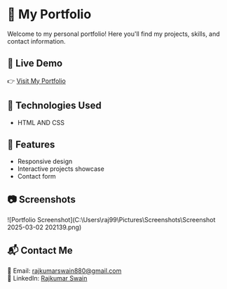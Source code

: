 # 🌟 My Portfolio

Welcome to my personal portfolio! Here you'll find my projects, skills, and contact information.

## 🔗 Live Demo
👉 [Visit My Portfolio](http://127.0.0.1:5500/portfolio.html)

## 🚀 Technologies Used
- HTML AND CSS

## 📌 Features
- Responsive design
- Interactive projects showcase
- Contact form

## 📷 Screenshots
![Portfolio Screenshot](C:\Users\raj99\Pictures\Screenshots\Screenshot 2025-03-02 202139.png)

## 📬 Contact Me
📧 Email: rajkumarswain880@gmail.com  
📱 LinkedIn: [Rajkumar Swain](https://www.linkedin.com/in/rajkumar-swain-a6520131b?utm_source=share&utm_campaign=share_via&utm_content=profile&utm_medium=android_app)  

